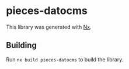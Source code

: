 # pieces-datocms

This library was generated with [Nx](https://nx.dev).

## Building

Run `nx build pieces-datocms` to build the library.
